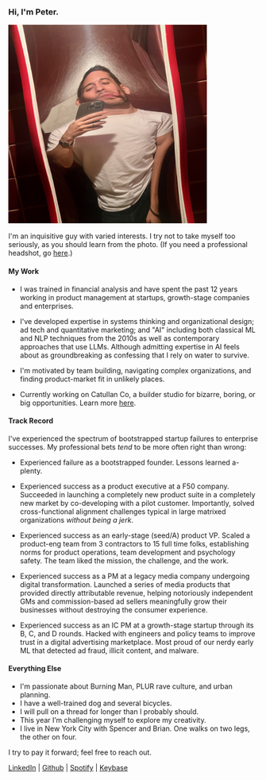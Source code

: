 ### Hi, I'm Peter.

<img src="peter.jpeg?raw=true" width="400">

I'm an inquisitive guy with varied interests. I try not to take myself too seriously, as you should learn from the photo. (If you need a professional headshot, go [here](7D1A8939.jpg?raw=true).)

#### My Work
- I was trained in financial analysis and have spent the past 12 years working in product management at startups, growth-stage companies and enterprises.

- I've developed expertise in systems thinking and organizational design; ad tech and quantitative marketing; and "AI" including both classical ML and NLP techniques from the 2010s as well as contemporary approaches that use LLMs. Although admitting expertise in AI feels about as groundbreaking as confessing that I rely on water to survive.

- I'm motivated by team building, navigating complex organizations, and finding product-market fit in unlikely places.

- Currently working on Catullan Co, a builder studio for bizarre, boring, or big opportunities. Learn more [here](https://catullan.com).

#### Track Record

I've experienced the spectrum of bootstrapped startup failures to enterprise successes. My professional bets _tend_ to be more often right than wrong:

- Experienced failure as a bootstrapped founder. Lessons learned a-plenty.

- Experienced success as a product executive at a F50 company. Succeeded in launching a completely new product suite in a completely new market by co-developing with a pilot customer. Importantly, solved cross-functional alignment challenges typical in large matrixed organizations _without being a jerk_.

- Experienced success as an early-stage (seed/A) product VP. Scaled a product-eng team from 3 contractors to 15 full time folks, establishing norms for product operations, team development and psychology safety. The team liked the mission, the challenge, and the work.

- Experienced success as a PM at a legacy media company undergoing digital transformation. Launched a series of media products that provided directly attributable revenue, helping notoriously independent GMs and commission-based ad sellers meaningfully grow their businesses without destroying the consumer experience.

- Experienced success as an IC PM at a growth-stage startup through its B, C, and D rounds. Hacked with engineers and policy teams to improve trust in a digital advertising marketplace. Most proud of our nerdy early ML that detected ad fraud, illicit content, and malware.


#### Everything Else

- I'm passionate about Burning Man, PLUR rave culture, and urban planning.
- I have a well-trained dog and several bicycles.
- I will pull on a thread for longer than I probably should.
- This year I’m challenging myself to explore my creativity.
- I live in New York City with Spencer and Brian. One walks on two legs, the other on four.

I try to pay it forward; feel free to reach out.

[LinkedIn](https://linkedin.com/in/peterelbaor) | [Github](https://github.com/roablep) | [Spotify](https://open.spotify.com/user/pip56789) | [Keybase](https://keybase.io/roablep)
